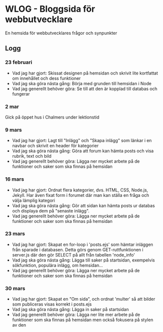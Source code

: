 # WLOG - Bloggsida för webbutvecklare
En hemsida för webbutvecklares frågor och synpunkter

## Logg

### 23 februari
- Vad jag har gjort: Skissat designen på hemsidan och skrivit lite kortfattat om innehållet och dess funktioner
- Vad jag ska göra nästa gång: Börja med grunden till hemsidan i Node
- Vad jag generellt behöver göra: Se till att den är kopplad till databas och fungerar

### 2 mar

Gick på öppet hus i Chalmers under lektionstid

### 9 mars
- Vad jag har gjort: Lagt till "Inlägg" och "Skapa inlägg" som länkar i en navbar och skrivit en header för kategorier
- Vad jag ska göra nästa gång: Göra att forum kan hämta posts och visa rubrik, text och bild
- Vad jag generellt behöver göra: Lägga ner mycket arbete på de funktioner och saker som ska finnas på hemsidan

### 16 mars
- Vad jag har gjort: Ordnat flera kategorier, dvs. HTML, CSS, Node.js, Jekyll. Har även fixat form i forumet där man kan ställa en fråga och välja lämplig kategori
- Vad jag ska göra nästa gång: Gör att sidan kan hämta posts ur databas och displaya dem på "senaste inlägg".
- Vad jag generellt behöver göra: Lägga ner mycket arbete på de funktioner och saker som ska finnas på hemsidan

### 23 mars
- Vad jag har gjort: Skapat en for-loop i 'posts.ejs' som hämtar inläggen från sparade i databasen. Detta görs genom GET-ruttfunktionen i server.js där den gör SELECT på allt från tabellen 'node_info'
- Vad jag ska göra nästa gång: Lägga till saker på startsidan, exempelvis sökfunktion, populära inlägg, om hemsidan...
- Vad jag generellt behöver göra: Lägga ner mycket arbete på de funktioner och saker som ska finnas på hemsidan

### 30 mars
- Vad jag har gjort: Skapat en "Om sida", och ordnat 'multer' så att bilder som publiceras visas korrekt i posts.ejs
- Vad jag ska göra nästa gång: Lägga in saker på startsidan
- Vad jag generellt behöver göra: Lägga ner lite mer arbete på de funktioner som ska finnas på hemsidan men också fokusera på stylen av den
